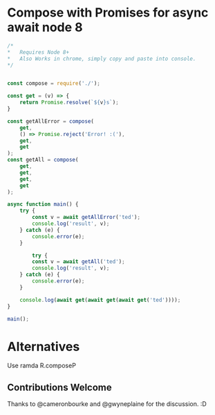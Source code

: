 # Compose with Promises for async await node 8

```js
/*
*   Requires Node 8+
*   Also Works in chrome, simply copy and paste into console.
*/


const compose = require('./');

const get = (v) => {
	return Promise.resolve(`${v}s`);
}

const getAllError = compose(
	get,
	() => Promise.reject('Error! :('),
	get,
	get
);
const getAll = compose(
	get,
	get,
	get,
	get
);

async function main() {
	try {
		const v = await getAllError('ted');
		console.log('result', v);
	} catch (e) {
		console.error(e);
	}

		try {
		const v = await getAll('ted');
		console.log('result', v);
	} catch (e) {
		console.error(e);
	}

	console.log(await get(await get(await get('ted'))));
}

main();
```

# Alternatives
Use ramda R.composeP

## Contributions Welcome

Thanks to @cameronbourke and @gwyneplaine for the discussion. :D
